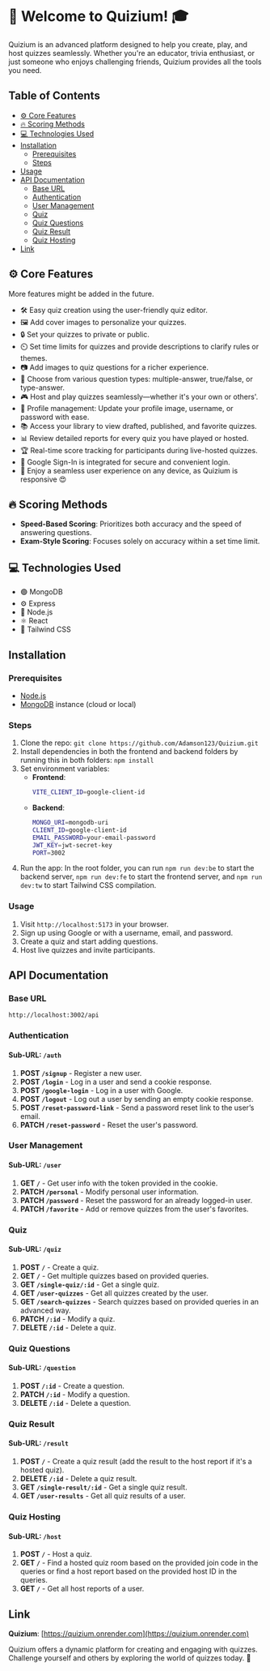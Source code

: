 # 🎉 Welcome to Quizium! 🎓

Quizium is an advanced platform designed to help you create, play, and host quizzes seamlessly. Whether you're an educator, trivia enthusiast, or just someone who enjoys challenging friends, Quizium provides all the tools you need.

## Table of Contents

-   [⚙️ Core Features](#️-core-features)
-   [🔥 Scoring Methods](#-scoring-methods)
-   [💻 Technologies Used](#-technologies-used)
-   [Installation](#installation)
    -   [Prerequisites](#prerequisites)
    -   [Steps](#steps)
-   [Usage](#usage)
-   [API Documentation](#api-documentation)
    -   [Base URL](#base-url)
    -   [Authentication](#authentication)
    -   [User Management](#user-management)
    -   [Quiz](#quiz)
    -   [Quiz Questions](#quiz-questions)
    -   [Quiz Result](#quiz-result)
    -   [Quiz Hosting](#quiz-hosting)
-   [Link](#link)

## ⚙️ Core Features

More features might be added in the future.

-   🛠️ Easy quiz creation using the user-friendly quiz editor.
-   🖼️ Add cover images to personalize your quizzes.
-   🔒 Set your quizzes to private or public.
-   ⏲️ Set time limits for quizzes and provide descriptions to clarify rules or themes.
-   📷 Add images to quiz questions for a richer experience.
-   🤔 Choose from various question types: multiple-answer, true/false, or type-answer.
-   🎮 Host and play quizzes seamlessly—whether it's your own or others'.
-   📝 Profile management: Update your profile image, username, or password with ease.
-   📚 Access your library to view drafted, published, and favorite quizzes.
-   📊 Review detailed reports for every quiz you have played or hosted.
-   🏆 Real-time score tracking for participants during live-hosted quizzes.
-   🔐 Google Sign-In is integrated for secure and convenient login.
-   📱 Enjoy a seamless user experience on any device, as Quizium is responsive 😍

## 🔥 Scoring Methods

-   **Speed-Based Scoring**: Prioritizes both accuracy and the speed of answering questions.
-   **Exam-Style Scoring**: Focuses solely on accuracy within a set time limit.

## 💻 Technologies Used

-   🟢 MongoDB
-   ⚙️ Express
-   🔧 Node.js
-   ⚛️ React
-   🎨 Tailwind CSS

## Installation

### Prerequisites

-   [Node.js](https://nodejs.org)
-   [MongoDB](https://www.mongodb.com) instance (cloud or local)

### Steps

1. Clone the repo: `git clone https://github.com/Adamson123/Quizium.git`
2. Install dependencies in both the frontend and backend folders by running this in both folders: `npm install`
3. Set environment variables:
    - **Frontend**:
        ```bash
        VITE_CLIENT_ID=google-client-id
        ```
    - **Backend**:
        ```bash
        MONGO_URI=mongodb-uri
        CLIENT_ID=google-client-id
        EMAIL_PASSWORD=your-email-password
        JWT_KEY=jwt-secret-key
        PORT=3002
        ```
4. Run the app: In the root folder, you can run `npm run dev:be` to start the backend server, `npm run dev:fe` to start the frontend server, and `npm run dev:tw` to start Tailwind CSS compilation.

### Usage

1. Visit `http://localhost:5173` in your browser.
2. Sign up using Google or with a username, email, and password.
3. Create a quiz and start adding questions.
4. Host live quizzes and invite participants.

## API Documentation

### Base URL

`http://localhost:3002/api`

### Authentication

#### Sub-URL: `/auth`

1. **POST `/signup`** - Register a new user.
2. **POST `/login`** - Log in a user and send a cookie response.
3. **POST `/google-login`** - Log in a user with Google.
4. **POST `/logout`** - Log out a user by sending an empty cookie response.
5. **POST `/reset-password-link`** - Send a password reset link to the user’s email.
6. **PATCH `/reset-password`** - Reset the user's password.

### User Management

#### Sub-URL: `/user`

1. **GET `/`** - Get user info with the token provided in the cookie.
2. **PATCH `/personal`** - Modify personal user information.
3. **PATCH `/password`** - Reset the password for an already logged-in user.
4. **PATCH `/favorite`** - Add or remove quizzes from the user's favorites.

### Quiz

#### Sub-URL: `/quiz`

1. **POST `/`** - Create a quiz.
2. **GET `/`** - Get multiple quizzes based on provided queries.
3. **GET `/single-quiz/:id`** - Get a single quiz.
4. **GET `/user-quizzes`** - Get all quizzes created by the user.
5. **GET `/search-quizzes`** - Search quizzes based on provided queries in an advanced way.
6. **PATCH `/:id`** - Modify a quiz.
7. **DELETE `/:id`** - Delete a quiz.

### Quiz Questions

#### Sub-URL: `/question`

1. **POST `/:id`** - Create a question.
2. **PATCH `/:id`** - Modify a question.
3. **DELETE `/:id`** - Delete a question.

### Quiz Result

#### Sub-URL: `/result`

1. **POST `/`** - Create a quiz result (add the result to the host report if it's a hosted quiz).
2. **DELETE `/:id`** - Delete a quiz result.
3. **GET `/single-result/:id`** - Get a single quiz result.
4. **GET `/user-results`** - Get all quiz results of a user.

### Quiz Hosting

#### Sub-URL: `/host`

1. **POST `/`** - Host a quiz.
2. **GET `/`** - Find a hosted quiz room based on the provided join code in the queries or find a host report based on the provided host ID in the queries.
3. **GET `/`** - Get all host reports of a user.

## Link

**Quizium**: [https://quizium.onrender.com](https://quizium.onrender.com)

Quizium offers a dynamic platform for creating and engaging with quizzes. Challenge yourself and others by exploring the world of quizzes today. 🚀
